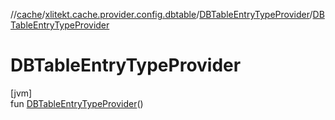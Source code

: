 //[cache](../../../index.md)/[xlitekt.cache.provider.config.dbtable](../index.md)/[DBTableEntryTypeProvider](index.md)/[DBTableEntryTypeProvider](-d-b-table-entry-type-provider.md)

# DBTableEntryTypeProvider

[jvm]\
fun [DBTableEntryTypeProvider](-d-b-table-entry-type-provider.md)()
